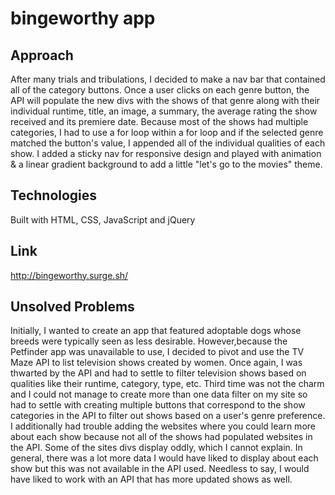# bingeworthy app

## Approach

After many trials and tribulations, I decided to make a nav bar that contained all of the category buttons. Once a user clicks on each genre button, the API will populate the new divs with the shows of that genre along with their individual runtime, title, an image, a summary, the average rating the show received and its premiere date. Because most of the shows had multiple categories, I had to use a for loop within a for loop and if the selected genre matched the button's value, I appended all of the individual qualities of each show. I added a sticky nav for responsive design and played with animation & a linear gradient background to add a little "let's go to the movies" theme.

## Technologies

Built with HTML, CSS, JavaScript and jQuery

## Link

http://bingeworthy.surge.sh/

## Unsolved Problems

Initially, I wanted to create an app that featured adoptable dogs whose breeds were typically seen as less desirable. However,because the Petfinder app was unavailable to use, I decided to pivot and use the TV Maze API to list television shows created by women. Once again, I was thwarted by the API and had to settle to filter television shows based on qualities like their runtime, category, type, etc. Third time was not the charm and I could not manage to create more than one data filter on my site so had to settle with creating multiple buttons that correspond to the show categories in the API to filter out shows based on a user's genre preference. I additionally had trouble adding the websites where you could learn more about each show because not all of the shows had populated websites in the API. Some of the sites divs display oddly, which I cannot explain. In general, there was a lot more data I would have liked to display about each show but this was not available in the API used. Needless to say, I would have liked to work with an API that has more updated shows as well.
